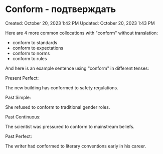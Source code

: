 # Conform - подтверждать

Created: October 20, 2023 1:42 PM
Updated: October 20, 2023 1:43 PM

Here are 4 more common collocations with "conform" without translation:

- conform to standards
- conform to expectations
- conform to norms
- conform to rules

And here is an example sentence using "conform" in different tenses:

Present Perfect:

The new building has conformed to safety regulations.

Past Simple:

She refused to conform to traditional gender roles.

Past Continuous:

The scientist was pressured to conform to mainstream beliefs.

Past Perfect:

The writer had conformed to literary conventions early in his career.
